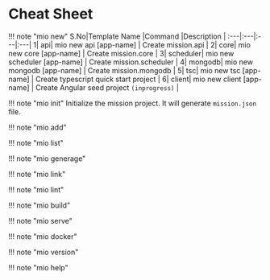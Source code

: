# Cheat Sheet 

!!! note "mio new"
S.No|Template Name |Command |Description |
:---|:---|:---|:---|
1| api| mio new api [app-name] | Create mission.api |
2| core| mio new core [app-name] | Create mission.core |
3| scheduler| mio new scheduler [app-name] | Create mission.scheduler |
4| mongodb| mio new mongodb [app-name] | Create mission.mongodb |
5| tsc| mio new tsc [app-name] | Create typescript quick start project |
6| client| mio new client [app-name] | Create Angular seed project `(inprogress)` |

!!! note "mio init"
    Initialize the mission project. It will generate `mission.json` file.

!!! note "mio add"

!!! note "mio list"

!!! note "mio generage"

!!! note "mio link"

!!! note "mio lint"

!!! note "mio build"

!!! note "mio serve"

!!! note "mio docker"

!!! note "mio version"

!!! note "mio help"
